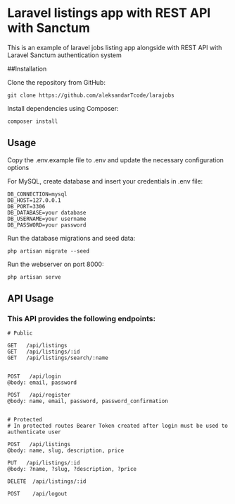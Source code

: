 # Laravel listings app with REST API with Sanctum

This is an example of laravel jobs listing app alongside with REST API with Laravel Sanctum authentication system


##Installation

Clone the repository from GitHub:
```
git clone https://github.com/aleksandarTcode/larajobs
```

Install dependencies using Composer:

```
composer install
```



## Usage

Copy the .env.example file to .env and update the necessary configuration options

For MySQL, create database and insert your credentials in .env file:
```
DB_CONNECTION=mysql
DB_HOST=127.0.0.1
DB_PORT=3306
DB_DATABASE=your database
DB_USERNAME=your username
DB_PASSWORD=your password
```

Run the database migrations and seed data:
```
php artisan migrate --seed
```

Run the webserver on port 8000:
```
php artisan serve
```

## API Usage 


### This API provides the following endpoints:

```
# Public

GET   /api/listings
GET   /api/listings/:id
GET   /api/listings/search/:name


POST   /api/login
@body: email, password

POST   /api/register
@body: name, email, password, password_confirmation


# Protected
# In protected routes Bearer Token created after login must be used to authenticate user

POST   /api/listings
@body: name, slug, description, price

PUT   /api/listings/:id
@body: ?name, ?slug, ?description, ?price

DELETE  /api/listings/:id

POST    /api/logout
```

